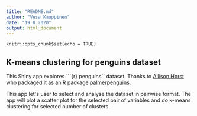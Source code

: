 ```yaml
---
title: "README.md"
author: "Vesa Kauppinen"
date: "19 8 2020"
output: html_document
---
```


```{r setup, include=FALSE}
knitr::opts_chunk$set(echo = TRUE)
```

## K-means clustering for penguins dataset

This Shiny app explores ```{r} penguins`` dataset. Thanks to [Allison Horst](https://twitter.com/allison_horst) who packaged it as an R package [palmerpenguins](https://github.com/allisonhorst/palmerpenguins).

This app let's user to select and analyse the dataset in pairwise format. The app will plot a scatter plot for the selected pair of variables and do k-means clustering for selected number of clusters.


